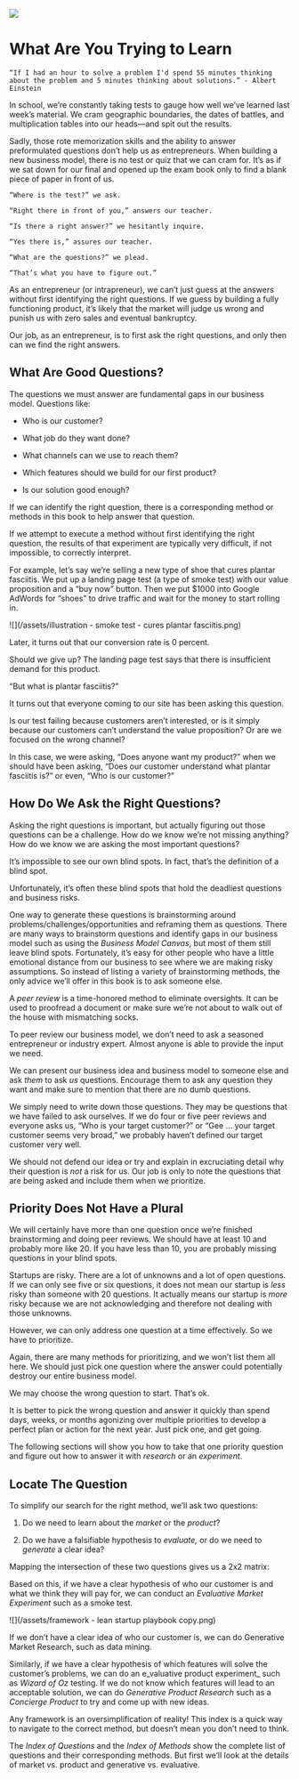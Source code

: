 ![](/assets/illustration-DetailBuyer04-shaded.png)

# What Are You Trying to Learn

```
“If I had an hour to solve a problem I'd spend 55 minutes thinking about the problem and 5 minutes thinking about solutions.” - Albert Einstein
```

In school, we’re constantly taking tests to gauge how well we’ve learned last week’s material. We cram geographic boundaries, the dates of battles, and multiplication tables into our heads—and spit out the results.

Sadly, those rote memorization skills and the ability to answer preformulated questions don’t help us as entrepreneurs. When building a new business model, there is no test or quiz that we can cram for. It’s as if we sat down for our final and opened up the exam book only to find a blank piece of paper in front of us.

```
“Where is the test?” we ask.

“Right there in front of you,” answers our teacher.

“Is there a right answer?” we hesitantly inquire.

“Yes there is,” assures our teacher.

“What are the questions?” we plead.

“That’s what you have to figure out.”
```

As an entrepreneur \(or intrapreneur\), we can’t just guess at the answers without first identifying the right questions. If we guess by building a fully functioning product, it’s likely that the market will judge us wrong and punish us with zero sales and eventual bankruptcy.

Our job, as an entrepreneur, is to first ask the right questions, and only then can we find the right answers.

## What Are Good Questions?

The questions we must answer are fundamental gaps in our business model. Questions like:

* Who is our customer?

* What job do they want done?

* What channels can we use to reach them?

* Which features should we build for our first product?

* Is our solution good enough?

If we can identify the right question, there is a corresponding method or methods in this book to help answer that question.

If we attempt to execute a method without first identifying the right question, the results of that experiment are typically very difficult, if not impossible, to correctly interpret.

For example, let’s say we’re selling a new type of shoe that cures plantar fasciitis. We put up a landing page test \(a type of smoke test\) with our value proposition and a “buy now” button. Then we put $1000 into Google AdWords for “shoes” to drive traffic and wait for the money to start rolling in.

![](/assets/illustration - smoke test - cures plantar fasciitis.png)

Later, it turns out that our conversion rate is 0 percent.

Should we give up? The landing page test says that there is insufficient demand for this product.

“But what is plantar fasciitis?”

It turns out that everyone coming to our site has been asking this question.

Is our test failing because customers aren’t interested, or is it simply because our customers can’t understand the value proposition? Or are we focused on the wrong channel?

In this case, we were asking, “Does anyone want my product?” when we should have been asking, “Does our customer understand what plantar fasciitis is?” or even, “Who is our customer?”

## **How Do We Ask the Right Questions?**

Asking the right questions is important, but actually figuring out those questions can be a challenge. How do we know we’re not missing anything? How do we know we are asking the most important questions?

It’s impossible to see our own blind spots. In fact, that’s the definition of a blind spot.

Unfortunately, it’s often these blind spots that hold the deadliest questions and business risks.

One way to generate these questions is brainstorming around problems/challenges/opportunities and reframing them as questions. There are many ways to brainstorm questions and identify gaps in our business model such as using the _Business Model Canvas_, but most of them still leave blind spots. Fortunately, it’s easy for other people who have a little emotional distance from our business to see where we are making risky assumptions. So instead of listing a variety of brainstorming methods, the only advice we’ll offer in this book is to ask someone else.

A _peer review_ is a time-honored method to eliminate oversights. It can be used to proofread a document or make sure we’re not about to walk out of the house with mismatching socks.

To peer review our business model, we don’t need to ask a seasoned entrepreneur or industry expert. Almost anyone is able to provide the input we need.

We can present our business idea and business model to someone else and ask _them_ to ask _us_ questions. Encourage them to ask any question they want and make sure to mention that there are no dumb questions.

We simply need to write down those questions. They may be questions that we have failed to ask ourselves. If we do four or five peer reviews and everyone asks us, “Who is your target customer?” or “Gee … your target customer seems very broad,” we probably haven’t defined our target customer very well.

We should not defend our idea or try and explain in excruciating detail why their question is _not_ a risk for us. Our job is only to note the questions that are being asked and include them when we prioritize.

## Priority Does Not Have a Plural

We will certainly have more than one question once we’re finished brainstorming and doing peer reviews. We should have at least 10 and probably more like 20. If you have less than 10, you are probably missing questions in your blind spots.

Startups are risky. There are a lot of unknowns and a lot of open questions. If we can only see five or six questions, it does not mean our startup is _less_ risky than someone with 20 questions. It actually means our startup is _more_ risky because we are not acknowledging and therefore not dealing with those unknowns.

However, we can only address one question at a time effectively. So we have to prioritize.

Again, there are many methods for prioritizing, and we won’t list them all here. We should just pick one question where the answer could potentially destroy our entire business model.

We may choose the wrong question to start. That’s ok.

It is better to pick the wrong question and answer it quickly than spend days, weeks, or months agonizing over multiple priorities to develop a perfect plan or action for the next year. Just pick one, and get going.

The following sections will show you how to take that one priority question and figure out how to answer it with _research_ or an _experiment_.

## Locate The Question

To simplify our search for the right method, we’ll ask two questions:

1. Do we need to learn about the _market_ or the _product_?

2. Do we have a falsifiable hypothesis to _evaluate,_ or do we need to _generate_ a clear idea?

Mapping the intersection of these two questions gives us a 2x2 matrix:

Based on this, if we have a clear hypothesis of who our customer is and what we think they will pay for, we can conduct an _Evaluative Market Experiment_ such as a smoke test.

![](/assets/framework - lean startup playbook copy.png)

If we don’t have a clear idea of who our customer is, we can do Generative Market Research, such as data mining.

Similarly, if we have a clear hypothesis of which features will solve the customer’s problems, we can do an e_valuative product experiment_ such as _Wizard of Oz_ testing. If we do not know which features will lead to an acceptable solution, we can do _Generative Product Research_ such as a _Concierge Product_ to try and come up with new ideas.

Any framework is an oversimplification of reality! This index is a quick way to navigate to the correct method, but doesn’t mean you don’t need to think.

The _Index of Questions_ and the _Index of Methods_ show the complete list of questions and their corresponding methods. But first we’ll look at the details of market vs. product and generative vs. evaluative.

